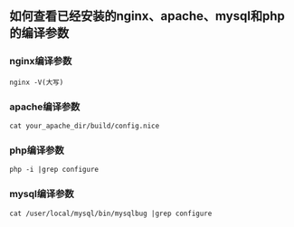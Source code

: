 ## 如何查看已经安装的nginx、apache、mysql和php的编译参数

### nginx编译参数

```
nginx -V(大写)
```

### apache编译参数

```
cat your_apache_dir/build/config.nice
```

### php编译参数

```
php -i |grep configure
```

### mysql编译参数

```
cat /user/local/mysql/bin/mysqlbug |grep configure
```

